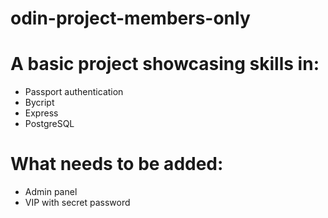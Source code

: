 # odin-project-members-only

# A basic project showcasing skills in:
* Passport authentication
* Bycript
* Express
* PostgreSQL

# What needs to be added:
* Admin panel
* VIP with secret password
